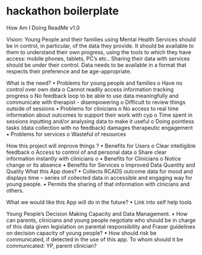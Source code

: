 # hackathon boilerplate

How Am I Doing ReadMe v1.0

Vision:
Young People and their families using Mental Health Services should be in control, in particular, of the data they provide.  It should be available to them to understand their own progress, using the tools to which they have access: mobile phones, tablets, PC’s etc..  Sharing their data with services should be under their control. Data needs to be available in a format that respects their preference and be age-appropriate.

What is the need?
•	Problems for young people and families
o	Have no control over own data
o	Cannot readily access information tracking progress
o	No feedback loop to be able to use data meaningfully and communicate with therapist  - disempowering
o	Difficult to review things outside of sessions
•	Problems for clinicians
o	No access to real time information about outcomes to support their work with cyp
o	Time spent in sessions inputting and/or analysing data to make it useful
o	Doing pointless tasks (data collection with no feedback) damages therapeutic engagement
•	Problems for services
o	Wasteful of resources

How this project will improve things ?
•	Benefits for Users
o	Clear intelligible feedback
o	Access to control of  and personal data
o	Share clear information instantly with clinicians
o
•	Benefits for Clinicians
o	Notice change or its absence
•	Benefits for Services
o	Improved Data Quantity and Quality
What this App does?
•	Collects RCADS outcome data for mood and  displays time – series of collected data in accessible and engaging way for young people.
•	Permits the sharing of that information with clnicians and others.

What we would like this App will do in the future?
•	Link into self help tools

Young People’s Decision Making Capacity and Data Management.
•	How can parents, clinicians and young people negotiate who should be in charge of this data given legislation on parental responsibility and Fraser guidelines on decision capacity of young people?
•	How should risk be communicated, if detected in the use of this app.  To whom should it be communicated: YP, parent clinician?
